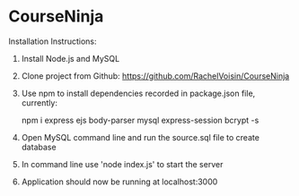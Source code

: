 # CourseNinja

Installation Instructions:

1. Install Node.js and MySQL
2. Clone project from Github: https://github.com/RachelVoisin/CourseNinja
3. Use npm to install dependencies recorded in package.json file, currently:

	npm i express ejs body-parser mysql express-session bcrypt -s
	
4. Open MySQL command line and run the source.sql file to create database 
5. In command line use 'node index.js' to start the server 
6. Application should now be running at localhost:3000

 